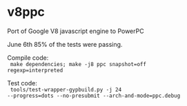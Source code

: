 v8ppc
=====

Port of Google V8 javascript engine to PowerPC

June 6th 85% of the tests were passing. 

Compile code:<br><code>
make dependencies; make -j8 ppc snapshot=off regexp=interpreted
</code>

Test code:<br><code>
tools/test-wrapper-gypbuild.py -j 24 --progress=dots --no-presubmit --arch-and-mode=ppc.debug
</code>
